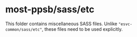 # most-ppsb/sass/etc

This folder contains miscellaneous SASS files. Unlike `"esvc-common/sass/etc"`, these files
need to be used explicitly.

